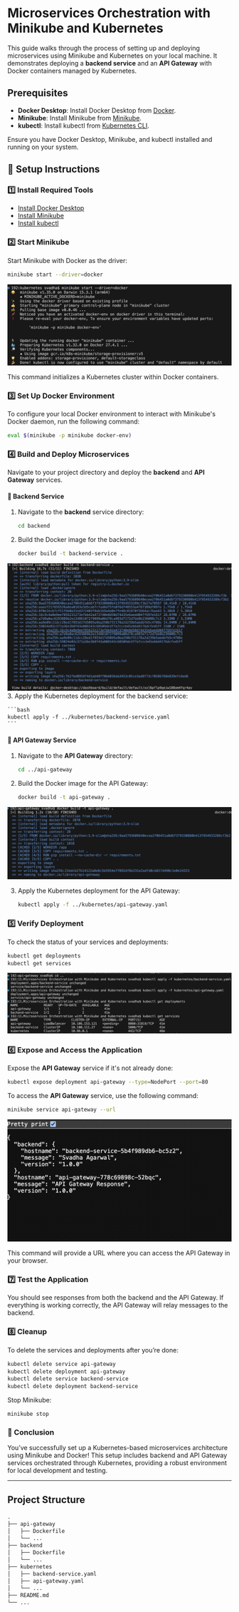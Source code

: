 # Microservices Orchestration with Minikube and Kubernetes

This guide walks through the process of setting up and deploying microservices using Minikube and Kubernetes on your local machine. It demonstrates deploying a **backend service** and an **API Gateway** with Docker containers managed by Kubernetes.

## Prerequisites

- **Docker Desktop**: Install Docker Desktop from [Docker](https://www.docker.com/products/docker-desktop).
- **Minikube**: Install Minikube from [Minikube](https://minikube.sigs.k8s.io/docs/).
- **kubectl**: Install kubectl from [Kubernetes CLI](https://kubernetes.io/docs/tasks/tools/install-kubectl/).

Ensure you have Docker Desktop, Minikube, and kubectl installed and running on your system.

## 🚀 Setup Instructions

### 1️⃣ Install Required Tools

- [Install Docker Desktop](https://www.docker.com/products/docker-desktop)
- [Install Minikube](https://minikube.sigs.k8s.io/docs/)
- [Install kubectl](https://kubernetes.io/docs/tasks/tools/install-kubectl/)

### 2️⃣ Start Minikube

Start Minikube with Docker as the driver:

```bash
minikube start --driver=docker
```
![img](https://github.com/Svadha29/DOCKER_BASICS/blob/9440b8c5b031c3a8a14bbea65317c22bd417b2d5/11.Microservices%20Orchestration%20with%20Minikube%20and%20Kubernetes/images/image%20copy%202.png)

This command initializes a Kubernetes cluster within Docker containers.

### 3️⃣ Set Up Docker Environment

To configure your local Docker environment to interact with Minikube's Docker daemon, run the following command:

```bash
eval $(minikube -p minikube docker-env)
```

### 4️⃣ Build and Deploy Microservices

Navigate to your project directory and deploy the **backend** and **API Gateway** services.

#### 🔹 Backend Service

1. Navigate to the **backend** service directory:

    ```bash
    cd backend
    ```

2. Build the Docker image for the backend:

    ```bash
    docker build -t backend-service .
    ```
![img](https://github.com/Svadha29/DOCKER_BASICS/blob/efd88de86b8b671556797a0e67c62c2e04a725c0/11.Microservices%20Orchestration%20with%20Minikube%20and%20Kubernetes/images/image.png)
3. Apply the Kubernetes deployment for the backend service:

    ```bash
    kubectl apply -f ../kubernetes/backend-service.yaml
    ```

#### 🔹 API Gateway Service

1. Navigate to the **API Gateway** directory:

    ```bash
    cd ../api-gateway
    ```

2. Build the Docker image for the API Gateway:

    ```bash
    docker build -t api-gateway .
    ```
![img](https://github.com/Svadha29/DOCKER_BASICS/blob/9440b8c5b031c3a8a14bbea65317c22bd417b2d5/11.Microservices%20Orchestration%20with%20Minikube%20and%20Kubernetes/images/image%20copy%203.png)

3. Apply the Kubernetes deployment for the API Gateway:

    ```bash
    kubectl apply -f ../kubernetes/api-gateway.yaml
    ```

### 5️⃣ Verify Deployment

To check the status of your services and deployments:

```bash
kubectl get deployments
kubectl get services
```
![img](https://github.com/Svadha29/DOCKER_BASICS/blob/9440b8c5b031c3a8a14bbea65317c22bd417b2d5/11.Microservices%20Orchestration%20with%20Minikube%20and%20Kubernetes/images/image%20copy%204.png)

### 6️⃣ Expose and Access the Application

Expose the **API Gateway** service if it's not already done:

```bash
kubectl expose deployment api-gateway --type=NodePort --port=80
```

To access the **API Gateway** service, use the following command:

```bash
minikube service api-gateway --url
```
![img](https://github.com/Svadha29/DOCKER_BASICS/blob/efd88de86b8b671556797a0e67c62c2e04a725c0/11.Microservices%20Orchestration%20with%20Minikube%20and%20Kubernetes/images/image%20copy.png)

This command will provide a URL where you can access the API Gateway in your browser.

### 7️⃣ Test the Application

You should see responses from both the backend and the API Gateway. If everything is working correctly, the API Gateway will relay messages to the backend.

### 8️⃣ Cleanup

To delete the services and deployments after you’re done:

```bash
kubectl delete service api-gateway
kubectl delete deployment api-gateway
kubectl delete service backend-service
kubectl delete deployment backend-service
```

Stop Minikube:

```bash
minikube stop
```

### 🎯 Conclusion

You’ve successfully set up a Kubernetes-based microservices architecture using Minikube and Docker! This setup includes backend and API Gateway services orchestrated through Kubernetes, providing a robust environment for local development and testing.

---

## Project Structure

```
.
├── api-gateway
│   ├── Dockerfile
│   └── ...
├── backend
│   ├── Dockerfile
│   └── ...
├── kubernetes
│   ├── backend-service.yaml
│   ├── api-gateway.yaml
│   └── ...
├── README.md
└── ...
```

